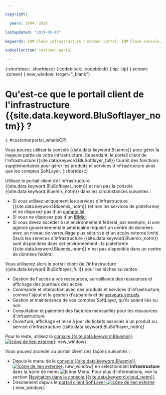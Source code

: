 ```yaml
---

copyright:

  years: 1994, 2019

lastupdated: "2019-05-03"

keywords: IBM Cloud infrastructure customer portal, IBM Cloud console, IBM Cloud infrastructure customer

subcollection: customer-portal

---
```


{:shortdesc: .shortdesc}
{:codeblock: .codeblock}
{:tip: .tip}
{:screen: .screen}
{:new_window: target="_blank"}


# Qu'est-ce que le portail client de l'infrastructure {{site.data.keyword.BluSoftlayer_notm}} ?
{: #customerportal_whatisCP}

Vous pouvez utiliser la console {{site.data.keyword.Bluemix}} pour gérer la majeure partie de votre infrastructure. Cependant, le portail client de l'infrastructure {{site.data.keyword.BluSoftlayer_full}} fournit des fonctions supplémentaires pour gérer les produits et services d'infrastructure ainsi que les comptes SoftLayer.
{:shortdesc}

Utilisez le portail client de l'infrastructure {{site.data.keyword.BluSoftlayer_notm}} et non pas la console {{site.data.keyword.Bluemix_notm}} dans les circonstances suivantes :
  * Si vous utilisez uniquement les services d'infrastructure {{site.data.keyword.Bluemix_notm}} (et non les services de plateforme) et ne disposez pas d'un [compte lié](/docs/account?topic=account-unifyingaccounts#link_user_account).
  * Si vous ne disposez pas d'un [IBMid](/docs/account?topic=account-unifyingaccounts#switchtoIBMid).
  * Si vous devez accéder à un environnement fédéral, par exemple, si une agence gouvernementale américaine requiert un centre de données avec un niveau de verrouillage plus sécurisé et un accès externe limité. Seuls les services d'infrastructure {{site.data.keyword.Bluemix_notm}} sont disponibles dans cet environnement ; la plateforme {{site.data.keyword.Bluemix_notm}} n'est pas disponible dans un centre de données fédéral.

Vous utiliserez alors le portail client de l'infrastructure {{site.data.keyword.BluSoftlayer_full}} pour les tâches suivantes :
  * Gestion de l'accès à vos ressources, surveillance des ressources et affichage des journaux des accès
  * Commande et interaction avec des produits et services d'infrastructure, comme l'ajout et la gestion d'appareils et de [serveurs virtuels](/docs/vsi?topic=virtual-servers-getting-started-tutorial#getting-started-tutorial).
  * Gestion et maintenance de vos comptes SoftLayer, qu'ils soient liés ou non
  * Consultation et paiement des factures mensuelles pour les ressources d'infrastructure
  * Ouverture, affichage et mise à jour de tickets associés à un produit ou service d'infrastructure {{site.data.keyword.BluSoftlayer_notm}}

Pour le reste, utilisez la [console {{site.data.keyword.Bluemix}} ![Icône de lien externe](../icons/launch-glyph.svg)](https://cloud.ibm.com){: new_window}

Vous pouvez accéder au portail client des façons suivantes :
* Depuis le menu de la [console {{site.data.keyword.Bluemix}} ![Icône de lien externe](../icons/launch-glyph.svg)](https://cloud.ibm.com){: new_window} en sélectionnant **Infrastructure** dans la barre de menu ![Icône Menu](../icons/icon_hamburger.svg). Pour plus d'informations, voir la section [Navigation dans la console {{site.data.keyword.cloud_notm}}](/docs/overview?topic=overview-ui#ui).
* Directement depuis le [portail client SoftLayer ![Icône de lien externe](../icons/launch-glyph.svg)](https://control.softlayer.com/){:new_window}.
